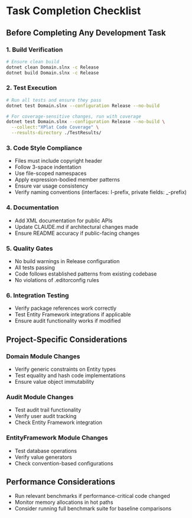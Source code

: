 # Task Completion Checklist

## Before Completing Any Development Task

### 1. Build Verification
```bash
# Ensure clean build
dotnet clean Domain.slnx -c Release
dotnet build Domain.slnx -c Release
```

### 2. Test Execution
```bash
# Run all tests and ensure they pass
dotnet test Domain.slnx --configuration Release --no-build

# For coverage-sensitive changes, run with coverage
dotnet test Domain.slnx --configuration Release --no-build \
  --collect:"XPlat Code Coverage" \
  --results-directory ./TestResults/
```

### 3. Code Style Compliance
- Files must include copyright header
- Follow 3-space indentation
- Use file-scoped namespaces
- Apply expression-bodied member patterns
- Ensure var usage consistency
- Verify naming conventions (interfaces: I-prefix, private fields: _-prefix)

### 4. Documentation
- Add XML documentation for public APIs
- Update CLAUDE.md if architectural changes made
- Ensure README accuracy if public-facing changes

### 5. Quality Gates
- No build warnings in Release configuration
- All tests passing
- Code follows established patterns from existing codebase
- No violations of .editorconfig rules

### 6. Integration Testing
- Verify package references work correctly
- Test Entity Framework integrations if applicable
- Ensure audit functionality works if modified

## Project-Specific Considerations

### Domain Module Changes
- Verify generic constraints on Entity<T> types
- Test equality and hash code implementations
- Ensure value object immutability

### Audit Module Changes  
- Test audit trail functionality
- Verify user audit tracking
- Check Entity Framework integration

### EntityFramework Module Changes
- Test database operations
- Verify value generators
- Check convention-based configurations

## Performance Considerations
- Run relevant benchmarks if performance-critical code changed
- Monitor memory allocations in hot paths
- Consider running full benchmark suite for baseline comparisons